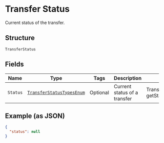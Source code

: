 
# Transfer Status

Current status of the transfer.

## Structure

`TransferStatus`

## Fields

| Name | Type | Tags | Description | Getter | Setter |
|  --- | --- | --- | --- | --- | --- |
| `Status` | [`TransferStatusTypesEnum`](../../doc/models/transfer-status-types-enum.md) | Optional | Current status of a transfer | TransferStatusTypesEnum getStatus() | setStatus(TransferStatusTypesEnum status) |

## Example (as JSON)

```json
{
  "status": null
}
```

